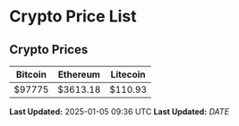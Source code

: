 # Crypto Price List

## Crypto Prices
| Bitcoin | Ethereum | Litecoin |
| ------- | -------- | -------- |
| $97775 | $3613.18 | $110.93 |
**Last Updated:** 2025-01-05 09:36 UTC
**Last Updated:** $DATE$
